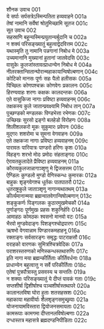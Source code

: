 शौनक उवाच	001  
ये सर्पाः सर्पसत्रेऽस्मिन्पतिता हव्यवाहने	001a  
तेषां नामानि सर्वेषां श्रोतुमिच्छामि सूतज	001c  
सूत उवाच	002  
सहस्राणि बहून्यस्मिन्प्रयुतान्यर्बुदानि च	002a  
न शक्यं परिसङ्ख्यातुं बहुत्वाद्वेदवित्तम	002c  
यथास्मृति तु नामानि पन्नगानां निबोध मे	003a  
उच्यमानानि मुख्यानां हुतानां जातवेदसि	003c  
वासुकेः कुलजांस्तावत्प्राधान्येन निबोध मे	004a  
नीलरक्तान्सितान्घोरान्महाकायान्विषोल्बणान्	004c  
कोटिको मानसः पूर्णः सहः पैलो हलीसकः	005a  
पिच्छिलः कोणपश्चक्रः कोणवेगः प्रकालनः	005c  
हिरण्यवाहः शरणः कक्षकः कालदन्तकः	006a  
एते वासुकिजा नागाः प्रविष्टा हव्यवाहनम्	006c  
तक्षकस्य कुले जातान्प्रवक्ष्यामि निबोध तान्	007a  
पुच्छण्डको मण्डलकः पिण्डभेत्ता रभेणकः	007c  
उच्छिखः सुरसो द्रङ्गो बलहेडो विरोहणः	008a  
शिलीशलकरो मूकः सुकुमारः प्रवेपनः	008c  
मुद्गरः शशरोमा च सुमना वेगवाहनः	009a  
एते तक्षकजा नागाः प्रविष्टा हव्यवाहनम्	009c  
पारावतः पारियात्रः पाण्डरो हरिणः कृशः	010a  
विहङ्गः शरभो मोदः प्रमोदः संहताङ्गदः	010c  
ऐरावतकुलादेते प्रैविष्टा हव्यवाहनम्	011a  
कौरव्यकुलजान्नागाञ्शृणु मे द्विजसत्तम	011c  
ऐण्डिलः कुण्डलो मुण्डो वेणिस्कन्धः कुमारकः	012a  
बाहुकः शृङ्गवेगश्च धूर्तकः पातपातरौ	012c  
धृतराष्ट्रकुले जाताञ्शृणु नागान्यथातथम्	013a  
कीर्त्यमानान्मया ब्रह्मन्वातवेगान्विषोल्बणान्	013c  
शङ्कुकर्णः पिङ्गलकः कुठारमुखमेचकौ	014a  
पूर्णाङ्गदः पूर्णमुखः प्रहसः शकुनिर्हरिः	014c  
आमाहठः कोमठकः श्वसनो मानवो वटः	015a  
भैरवो मुण्डवेदाङ्गः पिशङ्गश्चोद्रपारगः	015c  
ऋषभो वेगवान्नाम पिण्डारकमहाहनू	016a  
रक्ताङ्गः सर्वसारङ्गः समृद्धः पाटराक्षसौ	016c  
वराहको वारणकः सुमित्रश्चित्रवेदिकः	017a  
पराशरस्तरुणको मणिस्कन्धस्तथारुणिः	017c  
इति नागा मया ब्रह्मन्कीर्तिताः कीर्तिवर्धनाः	018a  
प्राधान्येन बहुत्वात्तु न सर्वे परिकीर्तिताः	018c  
एतेषां पुत्रपौत्रास्तु प्रसवस्य च सन्ततिः	019a  
न शक्याः परिसङ्ख्यातुं ये दीप्तं पावकं गताः	019c  
सप्तशीर्षा द्विशीर्षाश्च पञ्चशीर्षास्तथापरे	020a  
कालानलविषा घोरा हुताः शतसहस्रशः	020c  
महाकाया महावीर्याः शैलशृङ्गसमुच्छ्रयाः	021a  
योजनायामविस्तारा द्वियोजनसमायताः	021c  
कामरूपाः कामगमा दीप्तानलविषोल्बणाः	022a  
दग्धास्तत्र महासत्रे ब्रह्मदण्डनिपीडिताः	022c  
